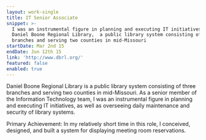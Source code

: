 ```yaml
---
layout: work-single
title: IT Senior Associate
snippet: >-
  I was an instrumental figure in planning and executing IT initiatives at
  Daniel Boone Regional Library,  a public library system consisting of three
  branches and serving two counties in mid-Missouri
startDate: Mar 2nd 15
endDate: Jun 12th 15
link: 'http://www.dbrl.org/'
featured: false
enabled: true
---
```

Daniel Boone Regional Library is a public library system consisting of three branches and serving two counties in mid-Missouri. As a senior member of the Information Technology team, I was an instrumental figure in planning and executing IT initiatives, as well as overseeing daily maintenance and security of library systems. 

Primary Achievement:
In my relatively short time in this role, I conceived, designed, and built a system for displaying meeting room reservations.

